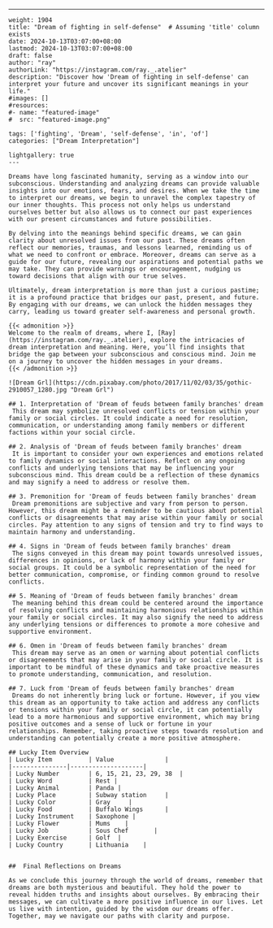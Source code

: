 ---
    weight: 1904
    title: "Dream of fighting in self-defense"  # Assuming 'title' column exists
    date: 2024-10-13T03:07:00+08:00
    lastmod: 2024-10-13T03:07:00+08:00
    draft: false
    author: "ray"
    authorLink: "https://instagram.com/ray._.atelier"
    description: "Discover how 'Dream of fighting in self-defense' can interpret your future and uncover its significant meanings in your life."
    #images: []
    #resources:
    #- name: "featured-image"
    #  src: "featured-image.png"
    
    tags: ['fighting', 'Dream', 'self-defense', 'in', 'of']
    categories: ["Dream Interpretation"]
    
    lightgallery: true
    ---
    
    Dreams have long fascinated humanity, serving as a window into our subconscious. Understanding and analyzing dreams can provide valuable insights into our emotions, fears, and desires. When we take the time to interpret our dreams, we begin to unravel the complex tapestry of our inner thoughts. This process not only helps us understand ourselves better but also allows us to connect our past experiences with our present circumstances and future possibilities.
    
    By delving into the meanings behind specific dreams, we can gain clarity about unresolved issues from our past. These dreams often reflect our memories, traumas, and lessons learned, reminding us of what we need to confront or embrace. Moreover, dreams can serve as a guide for our future, revealing our aspirations and potential paths we may take. They can provide warnings or encouragement, nudging us toward decisions that align with our true selves.
    
    Ultimately, dream interpretation is more than just a curious pastime; it is a profound practice that bridges our past, present, and future. By engaging with our dreams, we can unlock the hidden messages they carry, leading us toward greater self-awareness and personal growth.
    
    {{< admonition >}}
    Welcome to the realm of dreams, where I, [Ray](https://instagram.com/ray._.atelier), explore the intricacies of dream interpretation and meaning. Here, you’ll find insights that bridge the gap between your subconscious and conscious mind. Join me on a journey to uncover the hidden messages in your dreams.
    {{< /admonition >}}
    
    ![Dream Grl](https://cdn.pixabay.com/photo/2017/11/02/03/35/gothic-2910057_1280.jpg "Dream Grl")
    
    ## 1. Interpretation of 'Dream of feuds between family branches' dream
     This dream may symbolize unresolved conflicts or tension within your family or social circles. It could indicate a need for resolution, communication, or understanding among family members or different factions within your social circle.
    
    ## 2. Analysis of 'Dream of feuds between family branches' dream
     It is important to consider your own experiences and emotions related to family dynamics or social interactions. Reflect on any ongoing conflicts and underlying tensions that may be influencing your subconscious mind. This dream could be a reflection of these dynamics and may signify a need to address or resolve them.
    
    ## 3. Premonition for 'Dream of feuds between family branches' dream
     Dream premonitions are subjective and vary from person to person. However, this dream might be a reminder to be cautious about potential conflicts or disagreements that may arise within your family or social circles. Pay attention to any signs of tension and try to find ways to maintain harmony and understanding.
    
    ## 4. Signs in 'Dream of feuds between family branches' dream
     The signs conveyed in this dream may point towards unresolved issues, differences in opinions, or lack of harmony within your family or social groups. It could be a symbolic representation of the need for better communication, compromise, or finding common ground to resolve conflicts.
    
    ## 5. Meaning of 'Dream of feuds between family branches' dream
     The meaning behind this dream could be centered around the importance of resolving conflicts and maintaining harmonious relationships within your family or social circles. It may also signify the need to address any underlying tensions or differences to promote a more cohesive and supportive environment.
    
    ## 6. Omen in 'Dream of feuds between family branches' dream
     This dream may serve as an omen or warning about potential conflicts or disagreements that may arise in your family or social circle. It is important to be mindful of these dynamics and take proactive measures to promote understanding, communication, and resolution.
    
    ## 7. Luck from 'Dream of feuds between family branches' dream
     Dreams do not inherently bring luck or fortune. However, if you view this dream as an opportunity to take action and address any conflicts or tensions within your family or social circle, it can potentially lead to a more harmonious and supportive environment, which may bring positive outcomes and a sense of luck or fortune in your relationships. Remember, taking proactive steps towards resolution and understanding can potentially create a more positive atmosphere.
    
    ## Lucky Item Overview
    | Lucky Item          | Value              |
    |---------------|--------------------|
    | Lucky Number        | 6, 15, 21, 23, 29, 38  |
    | Lucky Word          | Rest |
    | Lucky Animal        | Panda |
    | Lucky Place         | Subway station     |
    | Lucky Color         | Gray     |
    | Lucky Food          | Buffalo Wings      |
    | Lucky Instrument    | Saxophone |
    | Lucky Flower        | Mums    |
    | Lucky Job           | Sous Chef       |
    | Lucky Exercise      | Golf  |
    | Lucky Country       | Lithuania    |
    
    
    ##  Final Reflections on Dreams
    
    As we conclude this journey through the world of dreams, remember that dreams are both mysterious and beautiful. They hold the power to reveal hidden truths and insights about ourselves. By embracing their messages, we can cultivate a more positive influence in our lives. Let us live with intention, guided by the wisdom our dreams offer. Together, may we navigate our paths with clarity and purpose.
    